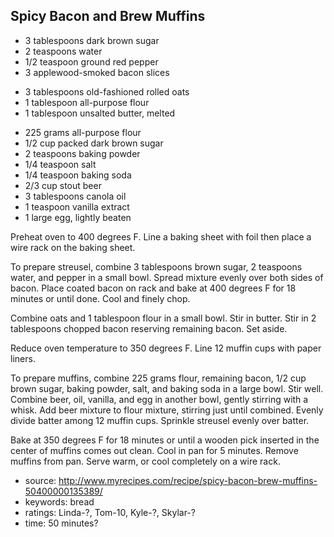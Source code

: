 Spicy Bacon and Brew Muffins
----------------------------

- 3 tablespoons dark brown sugar
- 2 teaspoons water
- 1/2 teaspoon ground red pepper
- 3 applewood-smoked bacon slices
<!-- -->
- 3 tablespoons old-fashioned rolled oats
- 1 tablespoon all-purpose flour
- 1 tablespoon unsalted butter, melted
<!-- -->
- 225 grams all-purpose flour
- 1/2 cup packed dark brown sugar
- 2 teaspoons baking powder
- 1/4 teaspoon salt
- 1/4 teaspoon baking soda
- 2/3 cup stout beer
- 3 tablespoons canola oil
- 1 teaspoon vanilla extract
- 1 large egg, lightly beaten

Preheat oven to 400 degrees F. Line a baking sheet with foil then
place a wire rack on the baking sheet.

To prepare streusel, combine 3 tablespoons brown sugar, 2 teaspoons
water, and pepper in a small bowl.  Spread mixture evenly over both
sides of bacon.  Place coated bacon on rack and bake at 400 degrees F
for 18 minutes or until done.  Cool and finely chop.

Combine oats and 1 tablespoon flour in a small bowl.  Stir in butter.
Stir in 2 tablespoons chopped bacon reserving remaining bacon.  Set
aside.

Reduce oven temperature to 350 degrees F. Line 12 muffin cups with
paper liners.

To prepare muffins, combine 225 grams flour, remaining bacon, 1/2 cup
brown sugar, baking powder, salt, and baking soda in a large bowl.
Stir well.  Combine beer, oil, vanilla, and egg in another bowl,
gently stirring with a whisk.  Add beer mixture to flour mixture,
stirring just until combined.  Evenly divide batter among 12 muffin
cups.  Sprinkle streusel evenly over batter.

Bake at 350 degrees F for 18 minutes or until a wooden pick inserted
in the center of muffins comes out clean.  Cool in pan for 5 minutes.
Remove muffins from pan.  Serve warm, or cool completely on a wire
rack.

- source: http://www.myrecipes.com/recipe/spicy-bacon-brew-muffins-50400000135389/
- keywords: bread
- ratings: Linda-?, Tom-10, Kyle-?, Skylar-?
- time: 50 minutes?
